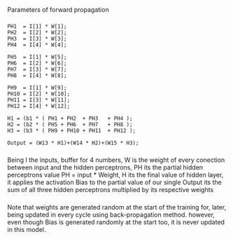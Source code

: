 ##
Parameters of forward propagation
###
```
PH1  = I[1] * W[1];
PH2  = I[2] * W[2];
PH3  = I[3] * W[3];
PH4  = I[4] * W[4];
```
```
PH5  = I[1] * W[5];
PH6  = I[2] * W[6];
PH7  = I[3] * W[7];
PH8  = I[4] * W[8];
```
```
PH9  = I[1] * W[9];
PH10 = I[2] * W[10];
PH11 = I[3] * W[11];
PH12 = I[4] * W[12];
```
```
H1 = (b1 * ( PH1 + PH2  + PH3   + PH4 );
H2 = (b2 * ( PH5 + PH6  + PH7   + PH8 );
H3 = (b3 * ( PH9 + PH10 + PH11  + PH12 );
```
```
Output = (W13 * H1)+(W14 * H2)+(W15 * H3);
```
###
Being I the inputs, buffer for 4 numbers,
W is the weight of every conection between input and the hidden perceptrons,
PH its the partial hidden perceptrons value PH = input * Weight,
H its the final value of hidden layer, it applies the activation Bias to the partial value of
our single Output its the sum of all three hidden perceptrons multiplied by its respective weights

###
Note that weights are generated random at the start of the training for, later, being updated
in every cycle using back-propagation method. however, even though Bias is generated randomly
at the start too, it is never updated in this model.